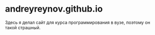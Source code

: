 # andreyreynov.github.io

Здесь я делал сайт для курса программирования в вузе, поэтому он такой страшный.
